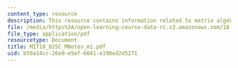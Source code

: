 ```yaml
---
content_type: resource
description: This resource contains information related to matrix algebra.
file: /media/https%3A/open-learning-course-data-rc.s3.amazonaws.com/18-02sc-multivariable-calculus-fall-2010/b50a14cc26e0e5ef6661e190ed2d5271_MIT18_02SC_MNotes_m1.pdf
file_type: application/pdf
resourcetype: Document
title: MIT18_02SC_MNotes_m1.pdf
uid: b50a14cc-26e0-e5ef-6661-e190ed2d5271
---
```


